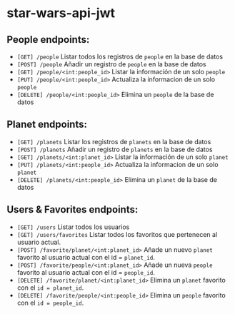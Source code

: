 # star-wars-api-jwt
## People endpoints:
- `[GET] /people` Listar todos los registros de `people` en la base de datos
- `[POST] /people` Añadir un registro de  `people` en la base de datos
- `[GET] /people/<int:people_id>` Listar la información de un solo `people`
- `[PUT] /people/<int:people_id>` Actualiza la informacion de un solo `people`
- `[DELETE] /people/<int:people_id>` Elimina un `people` de la base de datos
## Planet endpoints:
- `[GET] /planets` Listar los registros de `planets` en la base de datos
- `[POST] /planets` Añadir un registro de  `planets` en la base de datos
- `[GET] /planets/<int:planet_id>` Listar la información de un solo `planet`
- `[PUT] /planets/<int:people_id>` Actualiza la informacion de un solo `planet`
- `[DELETE] /planets/<int:people_id>` Elimina un `planet` de la base de datos
## Users & Favorites endpoints:
- `[GET] /users` Listar todos los usuarios 
- `[GET] /users/favorites` Listar todos los favoritos que pertenecen al usuario actual.
- `[POST] /favorite/planet/<int:planet_id>` Añade un nuevo `planet` favorito al usuario actual con el id = `planet_id`.
- `[POST] /favorite/people/<int:planet_id>` Añade un nueva `people` favorito al usuario actual con el id = `people_id`.
- `[DELETE] /favorite/planet/<int:planet_id>` Elimina un `planet` favorito con el `id = planet_id`.
- `[DELETE] /favorite/people/<int:people_id>` Elimina un `people` favorito con el `id = people_id`.
